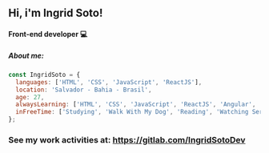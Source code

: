 ## Hi, i'm Ingrid Soto!
#### Front-end developer 💻

##### About me:

```javascript
const IngridSoto = {
  languages: ['HTML', 'CSS', 'JavaScript', 'ReactJS'],
  location: 'Salvador - Bahia - Brasil',
  age: 27,
  alwaysLearning: ['HTML', 'CSS', 'JavaScript', 'ReactJS', 'Angular', 'TypeScript', 'NodeJS'],
  inFreeTime: ['Studying', 'Walk With My Dog', 'Reading', 'Watching Series', 'Playing Guitar']
};
```

### See my work activities at: https://gitlab.com/IngridSotoDev
